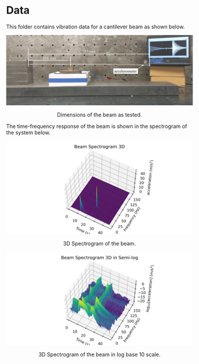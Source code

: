 # Data

This folder contains vibration data for a cantilever beam as shown below. 


<p align="center">
<img src="cantilever_beam_annotated.png" alt="drawing" width="700"/>
</p>
<p align="center">
Dimensions of the beam as tested.
</p>


The time-frequency response of the beam is shown in the spectrogram of the system below.

<p align="center">
<img src="Spectrogram_3D.png" alt="drawing" width="700"/>
</p>
<p align="center">
3D Spectrogram of the beam.
</p>


<p align="center">
<img src="Spectrogram_3D_Log.png" alt="drawing" width="700"/>
</p>
<p align="center">
3D Spectrogram of the beam in log base 10 scale.
</p>









